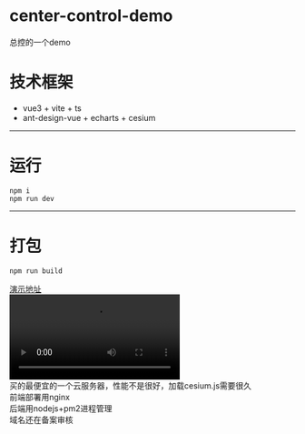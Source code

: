 # center-control-demo
总控的一个demo  

# 技术框架
- vue3 + vite + ts  
- ant-design-vue + echarts + cesium
--------------------------------

# 运行
```
npm i
npm run dev
```
--------------------------------

# 打包

```
npm run build
```

[演示地址](http://39.103.239.250:17890/#/login)  
<video src="./public/screenCapture.mov" controls=""></video>  
买的最便宜的一个云服务器，性能不是很好，加载cesium.js需要很久  
前端部署用nginx  
后端用nodejs+pm2进程管理  
域名还在备案审核
